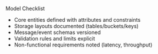 Model Checklist

- Core entities defined with attributes and constraints
- Storage layouts documented (tables/buckets/keys)
- Message/event schemas versioned
- Validation rules and limits explicit
- Non-functional requirements noted (latency, throughput)
